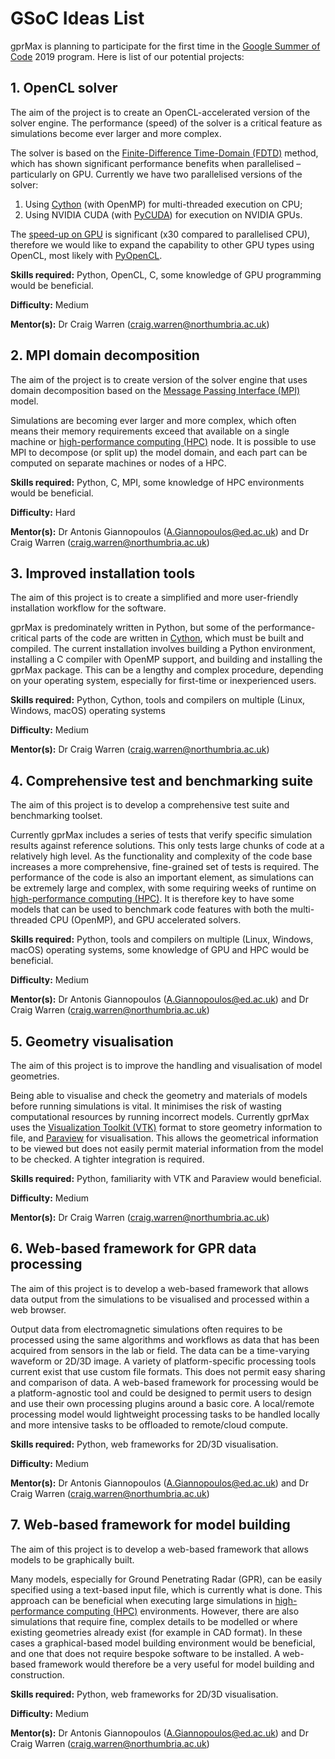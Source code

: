 # GSoC Ideas List

gprMax is planning to participate for the first time in the [Google Summer of Code](https://summerofcode.withgoogle.com) 2019 program. Here is list of our potential projects:


## 1. OpenCL solver

The aim of the project is to create an OpenCL-accelerated version of the solver engine. The performance (speed) of the solver is a critical feature as simulations become ever larger and more complex.

The solver is based on the [Finite-Difference Time-Domain (FDTD)](https://en.wikipedia.org/wiki/Finite-difference_time-domain_method) method, which has shown significant performance benefits when parallelised – particularly on GPU. Currently we have two parallelised versions of the solver:
1. Using [Cython](https://cython.org) (with OpenMP) for multi-threaded execution on CPU;
2. Using NVIDIA CUDA (with [PyCUDA](https://mathema.tician.de/software/pycuda/)) for execution on NVIDIA GPUs.

The [speed-up on GPU](http://www.gprmax.com) is significant (x30 compared to parallelised CPU), therefore we would like to expand the capability to other GPU types using OpenCL, most likely with [PyOpenCL](https://mathema.tician.de/software/pyopencl/).

**Skills required:** Python, OpenCL, C, some knowledge of GPU programming would be beneficial.

**Difficulty:** Medium

**Mentor(s):** Dr Craig Warren (craig.warren@northumbria.ac.uk)


## 2. MPI domain decomposition

The aim of the project is to create version of the solver engine that uses domain decomposition based on the [Message Passing Interface (MPI)](https://en.wikipedia.org/wiki/Message_Passing_Interface) model.

Simulations are becoming ever larger and more complex, which often means their memory requirements exceed that available on a single machine or [high-performance computing (HPC)](https://en.wikipedia.org/wiki/Supercomputer) node. It is possible to use MPI to decompose (or split up) the model domain, and each part can be computed on separate machines or nodes of a HPC.

**Skills required:** Python, C, MPI, some knowledge of HPC environments would be beneficial.

**Difficulty:** Hard

**Mentor(s):** Dr Antonis Giannopoulos (A.Giannopoulos@ed.ac.uk) and Dr Craig Warren (craig.warren@northumbria.ac.uk)


## 3. Improved installation tools

The aim of this project is to create a simplified and more user-friendly installation workflow for the software.

gprMax is predominately written in Python, but some of the performance-critical parts of the code are written in [Cython](https://cython.org), which must be built and compiled. The current installation involves building a Python environment, installing a C compiler with OpenMP support, and building and installing the gprMax package. This can be a lengthy and complex procedure, depending on your operating system, especially for first-time or inexperienced users.

**Skills required:** Python, Cython, tools and compilers on multiple (Linux, Windows, macOS) operating systems

**Difficulty:** Medium

**Mentor(s):** Dr Craig Warren (craig.warren@northumbria.ac.uk)


## 4. Comprehensive test and benchmarking suite

The aim of this project is to develop a comprehensive test suite and benchmarking toolset.

Currently gprMax includes a series of tests that verify specific simulation results against reference solutions. This only tests large chunks of code at a relatively high level. As the functionality and complexity of the code base increases a more comprehensive, fine-grained set of tests is required. The performance of the code is also an important element, as simulations can be extremely large and complex, with some requiring weeks of runtime on [high-performance computing (HPC)](https://en.wikipedia.org/wiki/Supercomputer). It is therefore key to have some models that can be used to benchmark code features with both the multi-threaded CPU (OpenMP), and GPU accelerated solvers.

**Skills required:** Python, tools and compilers on multiple (Linux, Windows, macOS) operating systems, some knowledge of GPU and HPC would be beneficial.

**Difficulty:** Medium

**Mentor(s):** Dr Antonis Giannopoulos (A.Giannopoulos@ed.ac.uk) and Dr Craig Warren (craig.warren@northumbria.ac.uk)


## 5. Geometry visualisation

The aim of this project is to improve the handling and visualisation of model geometries.

Being able to visualise and check the geometry and materials of models before running simulations is vital. It minimises the risk of wasting computational resources by running incorrect models. Currently gprMax uses the [Visualization Toolkit (VTK)](https://vtk.org) format to store geometry information to file, and [Paraview](https://www.paraview.org) for visualisation. This allows the geometrical information to be viewed but does not easily permit material information from the model to be checked. A tighter integration is required.

**Skills required:** Python, familiarity with VTK and Paraview would beneficial.

**Difficulty:** Medium

**Mentor(s):** Dr Craig Warren (craig.warren@northumbria.ac.uk)


## 6. Web-based framework for GPR data processing

The aim of this project is to develop a web-based framework that allows data output from the simulations to be visualised and processed within a web browser.

Output data from electromagnetic simulations often requires to be processed using the same algorithms and workflows as data that has been acquired from sensors in the lab or field. The data can be a time-varying waveform or 2D/3D image. A variety of platform-specific processing tools current exist that use custom file formats. This does not permit easy sharing and comparison of data. A web-based framework for processing would be a platform-agnostic tool and could be designed to permit users to design and use their own processing plugins around a basic core. A local/remote processing model would lightweight processing tasks to be handled locally and more intensive tasks to be offloaded to remote/cloud compute.

**Skills required:** Python, web frameworks for 2D/3D visualisation.

**Difficulty:** Medium

**Mentor(s):** Dr Antonis Giannopoulos (A.Giannopoulos@ed.ac.uk) and Dr Craig Warren (craig.warren@northumbria.ac.uk)


## 7. Web-based framework for model building

The aim of this project is to develop a web-based framework that allows models to be graphically built.

Many models, especially for Ground Penetrating Radar (GPR), can be easily specified using a text-based input file, which is currently what is done. This approach can be beneficial when executing large simulations in [high-performance computing (HPC)](https://en.wikipedia.org/wiki/Supercomputer) environments. However, there are also simulations that require fine, complex details to be modelled or where existing geometries already exist (for example in CAD format). In these cases a graphical-based model building environment would be beneficial, and one that does not require bespoke software to be installed. A web-based framework would therefore be a very useful for model building and construction.

**Skills required:** Python, web frameworks for 2D/3D visualisation.

**Difficulty:** Medium

**Mentor(s):** Dr Antonis Giannopoulos (A.Giannopoulos@ed.ac.uk) and Dr Craig Warren (craig.warren@northumbria.ac.uk)
